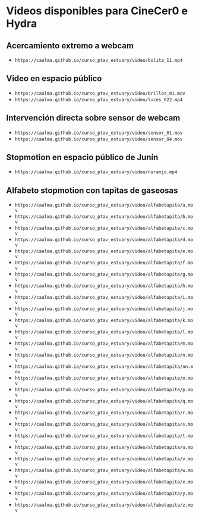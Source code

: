 # Videos disponibles para CineCer0 e Hydra


## Acercamiento extremo a webcam

+ `https://caalma.github.io/curso_ptav_estuary/video/bolita_11.mp4`


## Video en espacio público

+ `https://caalma.github.io/curso_ptav_estuary/video/brillos_01.mov`
+ `https://caalma.github.io/curso_ptav_estuary/video/luces_022.mp4`


## Intervención directa sobre sensor de webcam

+ `https://caalma.github.io/curso_ptav_estuary/video/sensor_01.mov`
+ `https://caalma.github.io/curso_ptav_estuary/video/sensor_04.mov`


## Stopmotion en espacio público de Junín

+ `https://caalma.github.io/curso_ptav_estuary/video/naranjo.mp4`


## Alfabeto stopmotion con tapitas de gaseosas

+ `https://caalma.github.io/curso_ptav_estuary/video/alfabetapita/a.mov`
+ `https://caalma.github.io/curso_ptav_estuary/video/alfabetapita/b.mov`
+ `https://caalma.github.io/curso_ptav_estuary/video/alfabetapita/c.mov`
+ `https://caalma.github.io/curso_ptav_estuary/video/alfabetapita/d.mov`
+ `https://caalma.github.io/curso_ptav_estuary/video/alfabetapita/e.mov`
+ `https://caalma.github.io/curso_ptav_estuary/video/alfabetapita/f.mov`
+ `https://caalma.github.io/curso_ptav_estuary/video/alfabetapita/g.mov`
+ `https://caalma.github.io/curso_ptav_estuary/video/alfabetapita/h.mov`
+ `https://caalma.github.io/curso_ptav_estuary/video/alfabetapita/i.mov`
+ `https://caalma.github.io/curso_ptav_estuary/video/alfabetapita/j.mov`
+ `https://caalma.github.io/curso_ptav_estuary/video/alfabetapita/k.mov`
+ `https://caalma.github.io/curso_ptav_estuary/video/alfabetapita/l.mov`
+ `https://caalma.github.io/curso_ptav_estuary/video/alfabetapita/m.mov`
+ `https://caalma.github.io/curso_ptav_estuary/video/alfabetapita/n.mov`
+ `https://caalma.github.io/curso_ptav_estuary/video/alfabetapita/nn.mov`
+ `https://caalma.github.io/curso_ptav_estuary/video/alfabetapita/o.mov`
+ `https://caalma.github.io/curso_ptav_estuary/video/alfabetapita/p.mov`
+ `https://caalma.github.io/curso_ptav_estuary/video/alfabetapita/q.mov`
+ `https://caalma.github.io/curso_ptav_estuary/video/alfabetapita/r.mov`
+ `https://caalma.github.io/curso_ptav_estuary/video/alfabetapita/s.mov`
+ `https://caalma.github.io/curso_ptav_estuary/video/alfabetapita/t.mov`
+ `https://caalma.github.io/curso_ptav_estuary/video/alfabetapita/u.mov`
+ `https://caalma.github.io/curso_ptav_estuary/video/alfabetapita/v.mov`
+ `https://caalma.github.io/curso_ptav_estuary/video/alfabetapita/w.mov`
+ `https://caalma.github.io/curso_ptav_estuary/video/alfabetapita/x.mov`
+ `https://caalma.github.io/curso_ptav_estuary/video/alfabetapita/y.mov`
+ `https://caalma.github.io/curso_ptav_estuary/video/alfabetapita/z.mov`
